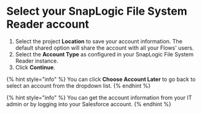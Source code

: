 # Select your SnapLogic File System Reader account



1. Select the project **Location** to save your account information. The default shared option will share the account with all your Flows' users. 
2. Select the **Account Type** as configured in your SnapLogic File System Reader instance. 
3. Click **Continue**.

{% hint style="info" %}
You can click **Choose Account Later** to go back to select an account from the dropdown list.
{% endhint %}



{% hint style="info" %}
You can get the account information from your IT admin or by logging into your Salesforce account.
{% endhint %}
